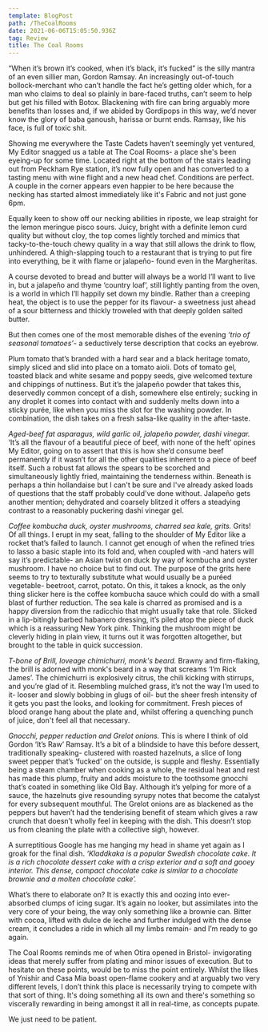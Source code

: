 ```yaml
---
template: BlogPost
path: /TheCoalRooms
date: 2021-06-06T15:05:50.936Z
tag: Review
title: The Coal Rooms
---
```

“When it’s brown it’s cooked, when it’s black, it’s fucked” is the silly mantra of an even sillier man, Gordon Ramsay. An increasingly out-of-touch bollock-merchant who can’t handle the fact he’s getting older which, for a man who claims to deal so plainly in bare-faced truths, can’t seem to help but get his filled with Botox. Blackening with fire can bring arguably more benefits than losses and, if we abided by Gordipops in this way, we’d never know the glory of baba ganoush, harissa or burnt ends. Ramsay, like his face, is full of toxic shit.

Showing me everywhere the Taste Cadets haven’t seemingly yet ventured, My Editor snagged us a table at The Coal Rooms- a place she's been eyeing-up for some time. Located right at the bottom of the stairs leading out from Peckham Rye station, it’s now fully open and has converted to a tasting menu with wine flight and a new head chef. Conditions are perfect. A couple in the corner appears even happier to be here because the necking has started almost immediately like it's Fabric and not just gone 6pm.

Equally keen to show off our necking abilities in riposte, we leap straight for the lemon meringue pisco sours. Juicy, bright with a definite lemon curd quality but without cloy, the top comes lightly torched and mimics that tacky-to-the-touch chewy quality in a way that still allows the drink to flow, unhindered. A thigh-slapping touch to a restaurant that is trying to put fire into everything, be it with flame or jalapeño- found even in the Margheritas. 

A course devoted to bread and butter will always be a world I’ll want to live in, but a jalapeño and thyme ‘country loaf’, still lightly panting from the oven, is a world in which I’ll happily set down my bindle. Rather than a creeping heat, the object is to use the pepper for its flavour- a sweetness just ahead of a sour bitterness and thickly troweled with that deeply golden salted butter. 

But then comes one of the most memorable dishes of the evening *‘trio of seasonal tomatoes’*- a seductively terse description that cocks an eyebrow.

Plum tomato that’s branded with a hard sear and a black heritage tomato, simply sliced and slid into place on a tomato aioli. Dots of tomato gel, toasted black and white sesame and poppy seeds, give welcomed texture and chippings of nuttiness. But it’s the jalapeño powder that takes this, deservedly common concept of a dish, somewhere else entirely; sucking in any droplet it comes into contact with and suddenly melts down into a sticky purée, like when you miss the slot for the washing powder. In combination, the dish takes on a fresh salsa-like quality in the after-taste.

*Aged-beef fat asparagus, wild garlic oil, jalapeño powder, dashi vinegar.* ‘It’s all the flavour of a beautiful piece of beef, with none of the heft’ opines My Editor, going on to assert that this is how she’d consume beef permanently if it wasn’t for all the other qualities inherent to a piece of beef itself. Such a robust fat allows the spears to be scorched and simultaneously lightly fried, maintaining the tenderness within. Beneath is perhaps a thin hollandaise but I can't be sure and I've already asked loads of questions that the staff probably could've done without. Jalapeño gets another mention; dehydrated and coarsely blitzed it offers a steadying contrast to a reasonably puckering dashi vinegar gel.

*Coffee kombucha duck, oyster mushrooms, charred sea kale, grits.* Grits! Of all things. I erupt in my seat, falling to the shoulder of My Editor like a rocket that’s failed to launch. I cannot get enough of when the refined tries to lasso a basic staple into its fold and, when coupled with -and haters will say it’s predictable- an Asian twist on duck by way of kombucha and oyster mushroom. I have no choice but to find out. The purpose of the grits here seems to try to texturally substitute what would usually be a puréed vegetable- beetroot, carrot, potato. On this, it takes a knock, as the only thing slicker here is the coffee kombucha sauce which could do with a small blast of further reduction. The sea kale is charred as promised and is a happy diversion from the radicchio that might usually take that role. Slicked in a lip-bitingly barbed habanero dressing, it’s piled atop the piece of duck which is a reassuring New York pink. Thinking the mushroom might be cleverly hiding in plain view, it turns out it was forgotten altogether, but brought to the table in quick succession. 

*T-bone of Brill, loveage chimichurri, monk's beard.* Brawny and firm-flaking, the brill is adorned with monk's beard in a way that screams ‘I’m Rick James’. The chimichurri is explosively citrus, the chili kicking with stirrups, and you’re glad of it. Resembling mulched grass, it’s not the way I’m used to it- looser and slowly bobbing in glugs of oil- but the sheer fresh intensity of it gets you past the looks, and looking for commitment. Fresh pieces of blood orange hang about the plate and, whilst offering a quenching punch of juice, don't feel all that necessary.

*Gnocchi, pepper reduction and Grelot onions.* This is where I think of old Gordon ‘It’s Raw’ Ramsay. It’s a bit of a blindside to have this before dessert, traditionally speaking- clustered with roasted hazelnuts, a slice of long sweet pepper that’s ‘fucked’ on the outside, is supple and fleshy. Essentially being a steam chamber when cooking as a whole, the residual heat and rest has made this plump, fruity and adds moisture to the toothsome gnocchi that’s coated in something like Old Bay. Although it’s yelping for more of a sauce, the hazelnuts give resounding syrupy notes that become the catalyst for every subsequent mouthful. The Grelot onions are as blackened as the peppers but haven’t had the tenderising benefit of steam which gives a raw crunch that doesn’t wholly feel in keeping with the dish. This doesn’t stop us from cleaning the plate with a collective sigh, however.

A surreptitious Google has me hanging my head in shame yet again as I groak for the final dish. *‘Kladdkaka is a popular Swedish chocolate cake. It is a rich chocolate dessert cake with a crisp exterior and a soft and gooey interior. This dense, compact chocolate cake is similar to a chocolate brownie and a molten chocolate cake’.*

What’s there to elaborate on? It is exactly this and oozing into ever-absorbed clumps of icing sugar. It’s again no looker, but assimilates into the very core of your being, the way only something like a brownie can. Bitter with cocoa, lifted with dulce de leche and further indulged with the dense cream, it concludes a ride in which all my limbs remain- and I’m ready to go again.

The Coal Rooms reminds me of when Otira opened in Bristol- invigorating ideas that merely suffer from plating and minor issues of execution. But to hesitate on these points, would be to miss the point entirely. Whilst the likes of Ynishir and Casa Mia boast open-flame cookery and at arguably two very different levels, I don’t think this place is necessarily trying to compete with that sort of thing. It's doing something all its own and there's something so viscerally rewarding in being amongst it all in real-time, as concepts pupate. 

We just need to be patient.
